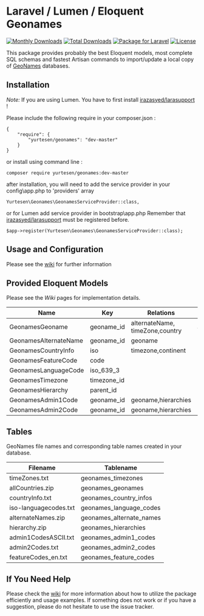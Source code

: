 # Laravel / Lumen / Eloquent Geonames

[![Monthly Downloads](https://poser.pugx.org/yurtesen/geonames/d/monthly)](https://packagist.org/packages/yurtesen/geonames)
[![Total Downloads](https://poser.pugx.org/yurtesen/geonames/d/total.svg)](https://packagist.org/packages/yurtesen/geonames)
[![Package for Laravel](https://img.shields.io/badge/Package%20for-Laravel/Lumen-blue.svg)](https://packagist.org/packages/yurtesen/geonames)
[![License](https://poser.pugx.org/yurtesen/geonames/license.svg)](https://packagist.org/packages/yurtesen/geonames)

This package provides probably the best Eloquent models, most complete SQL schemas and fastest Artisan commands to import/update a local copy of [GeoNames](http://www.geonames.org/) databases.

## Installation

*Note:* If you are using Lumen. You have to first install [irazasyed/larasupport](https://github.com/irazasyed/larasupport) !

Please include the following require in your composer.json :

	{
	    "require": {
	        "yurtesen/geonames": "dev-master"
	    }
	}

or install using command line :

	composer require yurtesen/geonames:dev-master

after installation, you will need to add the service provider in your config\app.php to 'providers' array

	Yurtesen\Geonames\GeonamesServiceProvider::class,
	
or for Lumen add service provider in bootstrap\app.php Remember that [irazasyed/larasupport](https://github.com/irazasyed/larasupport) must be registered before.
    
	$app->register(Yurtesen\Geonames\GeonamesServiceProvider::class);
	
## Usage and Configuration

Please see the [wiki](https://github.com/yurtesen/geonames/wiki) for further information

## Provided Eloquent Models

Please see the *Wiki* pages for implementation details.

| Name                | Key       |Relations                                  | Scopes                 |
|---------------------|-----------|-------------------------------------------|------------------------|
|GeonamesGeoname      |geoname_id |alternateName, timeZone,country            |admin1,city,countryInfo |
|GeonamesAlternateName|geoname_id |geoname                                    |                        |
|GeonamesCountryInfo  |iso        |timezone,continent                         |                        |
|GeonamesFeatureCode  |code       |                                           |                        |
|GeonamesLanguageCode |iso_639_3  |                                           |                        |
|GeonamesTimezone     |timezone_id|                                           |                        |
|GeonamesHierarchy    |parent_id  |                                           |                        |
|GeonamesAdmin1Code   |geoname_id |geoname,hierarchies                        |                        |
|GeonamesAdmin2Code   |geoname_id |geoname,hierarchies                        |                        |

## Tables
GeoNames file names and corresponding table names created in your database.

|Filename             |Tablename                |
|---------------------|-------------------------|
|timeZones.txt        |geonames_timezones       |
|allCountries.zip     |geonames_geonames        |
|countryInfo.txt      |geonames_country_infos   |
|iso-languagecodes.txt|geonames_language_codes  |
|alternateNames.zip   |geonames_alternate_names |
|hierarchy.zip        |geonames_hierarchies     |
|admin1CodesASCII.txt |geonames_admin1_codes    |
|admin2Codes.txt      |geonames_admin2_codes    |
|featureCodes_en.txt  |geonames_feature_codes   |

## If You Need Help
Please check the [wiki](https://github.com/yurtesen/geonames/wiki) for more information about how to utilize the package efficiently and usage examples. If something does not work or if you have a suggestion, please do not hesitate to use the issue tracker.
